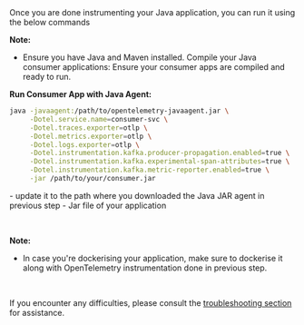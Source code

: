 &nbsp;

Once you are done instrumenting your Java application, you can run it using the below commands

**Note:**
- Ensure you have Java and Maven installed. Compile your Java consumer applications: Ensure your consumer apps are compiled and ready to run.

**Run Consumer App with Java Agent:**

```bash
java -javaagent:/path/to/opentelemetry-javaagent.jar \
     -Dotel.service.name=consumer-svc \
     -Dotel.traces.exporter=otlp \
     -Dotel.metrics.exporter=otlp \
     -Dotel.logs.exporter=otlp \
     -Dotel.instrumentation.kafka.producer-propagation.enabled=true \
     -Dotel.instrumentation.kafka.experimental-span-attributes=true \
     -Dotel.instrumentation.kafka.metric-reporter.enabled=true \
     -jar /path/to/your/consumer.jar
```

<path> - update it to the path where you downloaded the Java JAR agent in previous step
<my-app> - Jar file of your application

&nbsp;

**Note:**
- In case you're dockerising your application, make sure to dockerise it along with OpenTelemetry instrumentation done in previous step.

&nbsp;

If you encounter any difficulties, please consult the [troubleshooting section](https://signoz.io/docs/instrumentation/springboot/#troubleshooting-your-installation) for assistance.